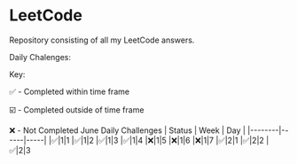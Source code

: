 # LeetCode
Repository consisting of all my LeetCode answers.

Daily Chalenges:

Key:

:white_check_mark: - Completed within time frame

:ballot_box_with_check: - Completed outside of time frame

:x: - Not Completed
June Daily Challenges
| Status | Week | Day |
|--------|------|-----|
|:white_check_mark:|1|1
|:white_check_mark:|1|2
|:white_check_mark:|1|3
|:white_check_mark:|1|4
|:x:|1|5
|:x:|1|6
|:x:|1|7
|:white_check_mark:|2|1
|:white_check_mark:|2|2
|:white_check_mark:|2|3
